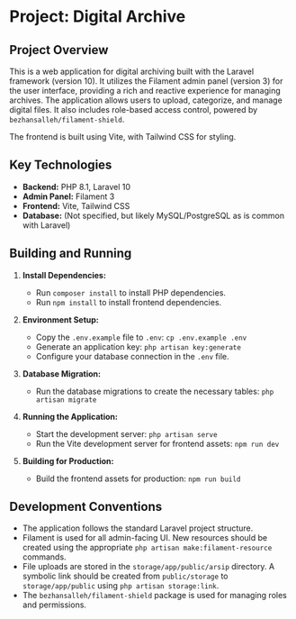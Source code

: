 # Project: Digital Archive

## Project Overview

This is a web application for digital archiving built with the Laravel framework (version 10). It utilizes the Filament admin panel (version 3) for the user interface, providing a rich and reactive experience for managing archives. The application allows users to upload, categorize, and manage digital files. It also includes role-based access control, powered by `bezhansalleh/filament-shield`.

The frontend is built using Vite, with Tailwind CSS for styling.

## Key Technologies

*   **Backend:** PHP 8.1, Laravel 10
*   **Admin Panel:** Filament 3
*   **Frontend:** Vite, Tailwind CSS
*   **Database:** (Not specified, but likely MySQL/PostgreSQL as is common with Laravel)

## Building and Running

1.  **Install Dependencies:**
    *   Run `composer install` to install PHP dependencies.
    *   Run `npm install` to install frontend dependencies.

2.  **Environment Setup:**
    *   Copy the `.env.example` file to `.env`: `cp .env.example .env`
    *   Generate an application key: `php artisan key:generate`
    *   Configure your database connection in the `.env` file.

3.  **Database Migration:**
    *   Run the database migrations to create the necessary tables: `php artisan migrate`

4.  **Running the Application:**
    *   Start the development server: `php artisan serve`
    *   Run the Vite development server for frontend assets: `npm run dev`

5.  **Building for Production:**
    *   Build the frontend assets for production: `npm run build`

## Development Conventions

*   The application follows the standard Laravel project structure.
*   Filament is used for all admin-facing UI. New resources should be created using the appropriate `php artisan make:filament-resource` commands.
*   File uploads are stored in the `storage/app/public/arsip` directory. A symbolic link should be created from `public/storage` to `storage/app/public` using `php artisan storage:link`.
*   The `bezhansalleh/filament-shield` package is used for managing roles and permissions.
